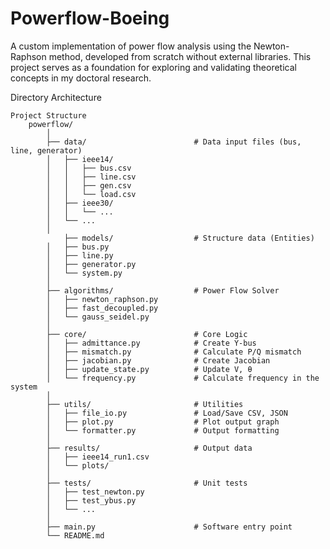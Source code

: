 # Powerflow-Boeing
A custom implementation of power flow analysis using the Newton-Raphson method, developed from scratch without external libraries. This project serves as a foundation for exploring and validating theoretical concepts in my doctoral research.

Directory Architecture

    Project Structure
        powerflow/
            │
            ├── data/                        # Data input files (bus, line, generator)
            │   ├── ieee14/
            │   │   ├── bus.csv
            │   │   ├── line.csv
            │   │   ├── gen.csv
            │   │   └── load.csv
            │   ├── ieee30/
            │   │   └── ...
            │   └── ...
            │
                ├── models/                  # Structure data (Entities)
            │   ├── bus.py
            │   ├── line.py
            │   ├── generator.py
            │   └── system.py
            │
            ├── algorithms/                  # Power Flow Solver
            │   ├── newton_raphson.py
            │   ├── fast_decoupled.py
            │   └── gauss_seidel.py
            │
            ├── core/                        # Core Logic 
            │   ├── admittance.py            # Create Y-bus
            │   ├── mismatch.py              # Calculate P/Q mismatch
            │   ├── jacobian.py              # Create Jacobian
            │   ├── update_state.py          # Update V, θ
            │   └── frequency.py             # Calculate frequency in the system
            │
            ├── utils/                       # Utilities
            │   ├── file_io.py               # Load/Save CSV, JSON
            │   ├── plot.py                  # Plot output graph
            │   └── formatter.py             # Output formatting
            │
            ├── results/                     # Output data
            │   ├── ieee14_run1.csv
            │   └── plots/
            │
            ├── tests/                       # Unit tests
            │   ├── test_newton.py
            │   ├── test_ybus.py
            │   └── ...
            │
            ├── main.py                      # Software entry point
            └── README.md
